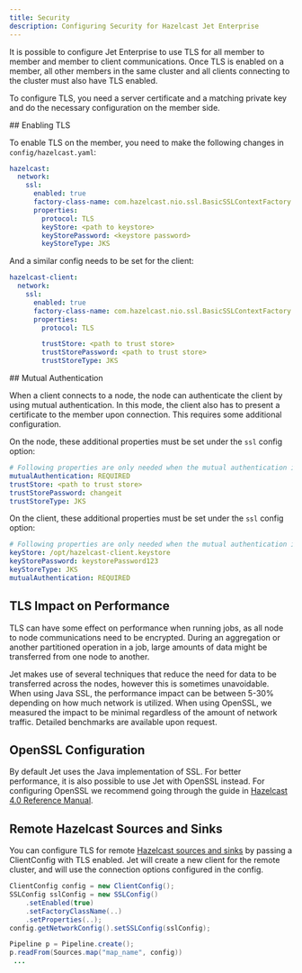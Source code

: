 ```yaml
---
title: Security
description: Configuring Security for Hazelcast Jet Enterprise
---
```


It is possible to configure Jet Enterprise to use TLS for all member to
member and member to client communications. Once TLS is enabled on a
member, all other members in the same cluster and all clients connecting
to the cluster must also have TLS enabled.

To configure TLS, you need a server certificate and a matching private
key and do the necessary configuration on the member side.

## Enabling TLS

To enable TLS on the member, you need to make the following changes
in `config/hazelcast.yaml`:

```yaml
hazelcast:
  network:
    ssl:
      enabled: true
      factory-class-name: com.hazelcast.nio.ssl.BasicSSLContextFactory
      properties:
        protocol: TLS
        keyStore: <path to keystore>
        keyStorePassword: <keystore password>
        keyStoreType: JKS
```

And a similar config needs to be set for the client:

```yaml
hazelcast-client:
  network:
    ssl:
      enabled: true
      factory-class-name: com.hazelcast.nio.ssl.BasicSSLContextFactory
      properties:
        protocol: TLS

        trustStore: <path to trust store>
        trustStorePassword: <path to trust store>
        trustStoreType: JKS
```

## Mutual Authentication

When a client connects to a node, the node can authenticate the client
by using mutual authentication. In this mode, the client also has to
present a certificate to the member upon connection. This requires some
additional configuration.

On the node, these additional properties must be set under the `ssl`
config option:

```yaml
# Following properties are only needed when the mutual authentication is used.
mutualAuthentication: REQUIRED
trustStore: <path to trust store>
trustStorePassword: changeit
trustStoreType: JKS
```

On the client, these additional properties must be set under the `ssl`
config option:

```yaml
# Following properties are only needed when the mutual authentication is used.
keyStore: /opt/hazelcast-client.keystore
keyStorePassword: keystorePassword123
keyStoreType: JKS
mutualAuthentication: REQUIRED
```

## TLS Impact on Performance

TLS can have some effect on performance when running jobs, as all node
to node communications need to be encrypted. During an aggregation or
another partitioned operation in a job, large amounts of data might be
transferred from one node to another.

Jet makes use of several techniques that reduce the need for data to be
transferred across the nodes, however this is sometimes unavoidable.
When using Java SSL, the performance impact can be between 5-30%
depending on how much network is utilized. When using OpenSSL, we
measured the impact to be minimal regardless of the amount of network
traffic. Detailed benchmarks are available upon request.

## OpenSSL Configuration

By default Jet uses the Java implementation of SSL. For better
performance, it is also possible to use Jet with OpenSSL instead. For
configuring OpenSSL we recommend going through the guide in
[Hazelcast 4.0 Reference Manual](https://docs.hazelcast.org/docs/4.0/manual/html-single/index.html#integrating-openssl-boringssl).

## Remote Hazelcast Sources and Sinks

You can configure TLS for remote [Hazelcast sources and sinks](../api/sources-sinks#imap)
by passing a ClientConfig with TLS enabled. Jet will create a new
client for the remote cluster, and will use the connection options
configured in the config.

```java
ClientConfig config = new ClientConfig();
SSLConfig sslConfig = new SSLConfig()
    .setEnabled(true)
    .setFactoryClassName(..)
    .setProperties(..);
config.getNetworkConfig().setSSLConfig(sslConfig);

Pipeline p = Pipeline.create();
p.readFrom(Sources.map("map_name", config))
 ...
```

